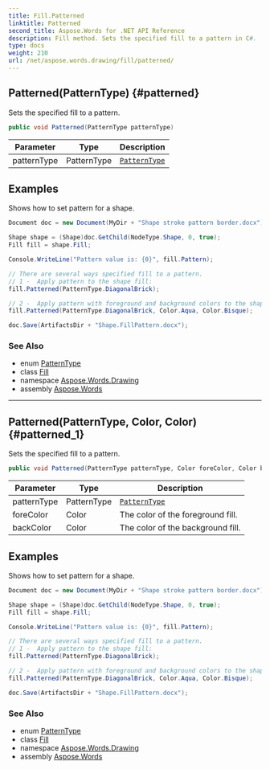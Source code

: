 ```yaml
---
title: Fill.Patterned
linktitle: Patterned
second_title: Aspose.Words for .NET API Reference
description: Fill method. Sets the specified fill to a pattern in C#.
type: docs
weight: 210
url: /net/aspose.words.drawing/fill/patterned/
---
```

## Patterned(PatternType) {#patterned}

Sets the specified fill to a pattern.

```csharp
public void Patterned(PatternType patternType)
```

| Parameter | Type | Description |
| --- | --- | --- |
| patternType | PatternType | [`PatternType`](../../patterntype/) |

## Examples

Shows how to set pattern for a shape.

```csharp
Document doc = new Document(MyDir + "Shape stroke pattern border.docx");

Shape shape = (Shape)doc.GetChild(NodeType.Shape, 0, true);
Fill fill = shape.Fill;

Console.WriteLine("Pattern value is: {0}", fill.Pattern);

// There are several ways specified fill to a pattern.
// 1 -  Apply pattern to the shape fill:
fill.Patterned(PatternType.DiagonalBrick);

// 2 -  Apply pattern with foreground and background colors to the shape fill:
fill.Patterned(PatternType.DiagonalBrick, Color.Aqua, Color.Bisque);

doc.Save(ArtifactsDir + "Shape.FillPattern.docx");
```

### See Also

* enum [PatternType](../../patterntype/)
* class [Fill](../)
* namespace [Aspose.Words.Drawing](../../fill/)
* assembly [Aspose.Words](../../../)

---

## Patterned(PatternType, Color, Color) {#patterned_1}

Sets the specified fill to a pattern.

```csharp
public void Patterned(PatternType patternType, Color foreColor, Color backColor)
```

| Parameter | Type | Description |
| --- | --- | --- |
| patternType | PatternType | [`PatternType`](../../patterntype/) |
| foreColor | Color | The color of the foreground fill. |
| backColor | Color | The color of the background fill. |

## Examples

Shows how to set pattern for a shape.

```csharp
Document doc = new Document(MyDir + "Shape stroke pattern border.docx");

Shape shape = (Shape)doc.GetChild(NodeType.Shape, 0, true);
Fill fill = shape.Fill;

Console.WriteLine("Pattern value is: {0}", fill.Pattern);

// There are several ways specified fill to a pattern.
// 1 -  Apply pattern to the shape fill:
fill.Patterned(PatternType.DiagonalBrick);

// 2 -  Apply pattern with foreground and background colors to the shape fill:
fill.Patterned(PatternType.DiagonalBrick, Color.Aqua, Color.Bisque);

doc.Save(ArtifactsDir + "Shape.FillPattern.docx");
```

### See Also

* enum [PatternType](../../patterntype/)
* class [Fill](../)
* namespace [Aspose.Words.Drawing](../../fill/)
* assembly [Aspose.Words](../../../)
